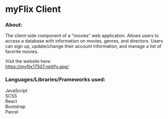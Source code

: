 # myFlix Client

### About:
The client-side component of a "movies" web application.
Allows users to access a database with information on movies, genres, and directors.
Users can sign up, update/change their account information, and manage a list of favorite movies.

Visit the website here:  
https://myflix17507.netlify.app/

### Languages/Libraries/Frameworks used:   
JavaScript  
SCSS    
React    
Bootstrap   
Parcel  
